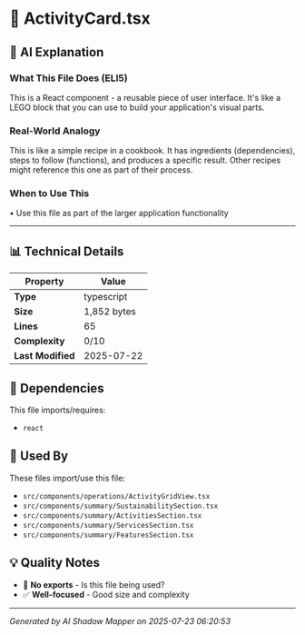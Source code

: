 # 📄 ActivityCard.tsx

## 🤖 AI Explanation

### What This File Does (ELI5)
This is a React component - a reusable piece of user interface. It's like a LEGO block that you can use to build your application's visual parts.

### Real-World Analogy
This is like a simple recipe in a cookbook. It has ingredients (dependencies), steps to follow (functions), and produces a specific result. Other recipes might reference this one as part of their process.

### When to Use This
• Use this file as part of the larger application functionality

---

## 📊 Technical Details

| Property | Value |
|----------|-------|
| **Type** | typescript |
| **Size** | 1,852 bytes |
| **Lines** | 65 |
| **Complexity** | 0/10 |
| **Last Modified** | 2025-07-22 |

## 🔗 Dependencies

This file imports/requires:

- `react`

## 🔄 Used By

These files import/use this file:

- `src/components/operations/ActivityGridView.tsx`
- `src/components/summary/SustainabilitySection.tsx`
- `src/components/summary/ActivitiesSection.tsx`
- `src/components/summary/ServicesSection.tsx`
- `src/components/summary/FeaturesSection.tsx`

## 💡 Quality Notes

- 🤔 **No exports** - Is this file being used?
- ✅ **Well-focused** - Good size and complexity

---
*Generated by AI Shadow Mapper on 2025-07-23 06:20:53*